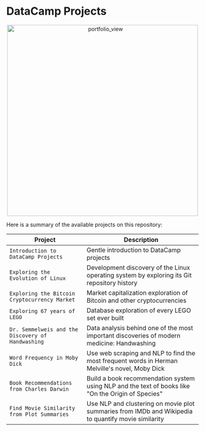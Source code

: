 # DataCamp Projects

<p align="center">
  <img width="500" alt="portfolio_view" src="https://vectorlogoseek.com/wp-content/uploads/2019/05/datacamp-vector-logo.png">
</p>

Here is a summary of the available projects on this repository:

| Project | Description |
| ------------- | ------------- |
| `Introduction to DataCamp Projects` | Gentle introduction to DataCamp projects  |
| `Exploring the Evolution of Linux`  | Development discovery of the Linux operating system by exploring its Git repository history |
| `Exploring the Bitcoin Cryptocurrency Market` | Market capitalization exploration of Bitcoin and other cryptocurrencies |
| `Exploring 67 years of LEGO` | Database exploration of every LEGO set ever built |
| `Dr. Semmelweis and the Discovery of Handwashing` | Data analysis behind one of the most important discoveries of modern medicine: Handwashing |
| `Word Frequency in Moby Dick`| Use web scraping and NLP to find the most frequent words in Herman Melville's novel, Moby Dick |
| `Book Recommendations from Charles Darwin`| Build a book recommendation system using NLP and the text of books like "On the Origin of Species" |
| `Find Movie Similarity from Plot Summaries`| Use NLP and clustering on movie plot summaries from IMDb and Wikipedia to quantify movie similarity |
